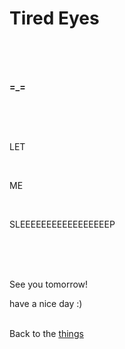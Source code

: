 # Tired Eyes


<br><br><br>

**=_=**

<br><br><br>

LET

<br>

ME

<br>

SLEEEEEEEEEEEEEEEEEP



<br><br><br>

See you tomorrow!

have a nice day :)<br><br>

Back to the [things](../things.md)